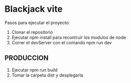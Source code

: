 # Blackjack vite

Pasos para ejecutar el proyecto:

1. Clonar el repositorio
2. Ejecutar npm install para recontruir los modulos de node
3. Correr el devServer con el comando npm run dev

## PRODUCCION

1. Ejecutar npm run build
2. Tomar la carpeta dist y desplegarla